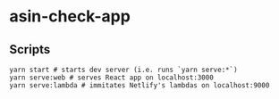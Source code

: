 # asin-check-app

## Scripts
```
yarn start # starts dev server (i.e. runs `yarn serve:*`)
yarn serve:web # serves React app on localhost:3000
yarn serve:lambda # immitates Netlify's lambdas on localhost:9000
```
